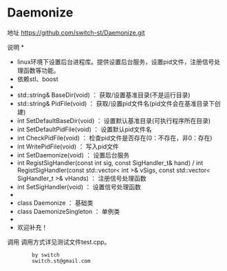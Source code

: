 Daemonize
================

地址
https://github.com/switch-st/Daemonize.git

说明
 * 
 * linux环境下设置后台进程库。提供设置后台服务，设置pid文件，注册信号处理函数等功能。
 * 依赖stl、boost
 * 
 * std::string& BaseDir(void) ： 获取/设置基准目录(不是运行目录)
 * std::string& PidFile(void) ： 获取/设置pid文件名(pid文件会在基准目录下创建)
 * int SetDefaultBaseDir(void) ： 设置默认基准目录(可执行程序所在目录)
 * int SetDefaultPidFile(void) ： 设置默认pid文件名
 * int CheckPidFile(void) ： 检查pid文件是否存在(0：不存在，非0：存在)
 * int WritePidFile(void) ： 写入pid文件
 * int SetDaemonize(void) ： 设置后台服务
 * int RegistSigHandler(const int sig, const SigHandler_t& hand) / int RegistSigHandler(const std::vector< int >& vSigs, const std::vector< SigHandler_t >& vHands) ： 注册信号处理函数
 * int SetSigHandler(void) ： 设置信号处理函数
 * 
 * class Daemonize ： 基础类
 * class DaemonizeSingleton ： 单例类
 * 
 * 欢迎补充！

调用
	调用方式详见测试文件test.cpp。

			by switch
			switch.st@gmail.com

